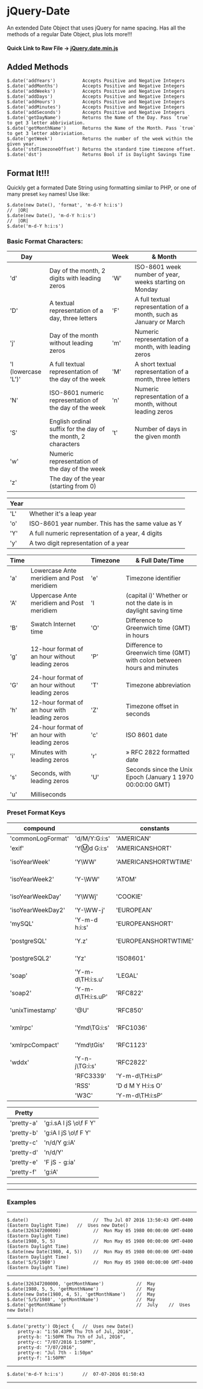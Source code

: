# jQuery-Date
An extended Date Object that uses jQuery for name spacing. Has all the methods of a regular Date Object, plus lots more!!!

#### Quick Link to Raw File -> [jQuery.date.min.js](https://cdn.rawgit.com/JDMcKinstry/jQuery-Date/master/jQuery.date.min.js)

## Added Methods
	$.date('addYears')			Accepts Positive and Negative Integers
	$.date('addMonths')			Accepts Positive and Negative Integers
	$.date('addWeeks')			Accepts Positive and Negative Integers
	$.date('addDays')			Accepts Positive and Negative Integers
	$.date('addHours')			Accepts Positive and Negative Integers
	$.date('addMinutes')		Accepts Positive and Negative Integers
	$.date('addSeconds')		Accepts Positive and Negative Integers
	$.date('getDayName')		Returns the Name of the Day. Pass `true` to get 3 letter abbriviation.
	$.date('getMonthName')		Returns the Name of the Month. Pass `true` to get 3 letter abbriviation.	
	$.date('getWeek')			Returns the number of the week within the given year.
	$.date('stdTimezoneOffset')	Returns the standard time timezone offset.
	$.date('dst')				Returns Bool if is Daylight Savings Time

## Format It!!!
Quickly get a formated Date String using formatting similar to PHP, or one of many preset `key` names! Use like:

	$.date(new Date(), 'format', 'm-d-Y h:i:s')
	//	|OR| 
	$.date(new Date(), 'm-d-Y h:i:s')
	//	|OR|
	$.date('m-d-Y h:i:s')

### Basic Format Characters:

Day |  | Week | & Month |
--- | --- | --- | --- |
'd' | Day of the month, 2 digits with leading zeros | 'W' | ISO-8601 week number of year, weeks starting on Monday
'D' | A textual representation of a day, three letters | 'F' | A full textual representation of a month, such as January or March
'j' | Day of the month without leading zeros | 'm' | Numeric representation of a month, with leading zeros
'l (lowercase 'L')' | A full textual representation of the day of the week | 'M' | A short textual representation of a month, three letters
'N' | ISO-8601 numeric representation of the day of the week | 'n' | Numeric representation of a month, without leading zeros
'S' | English ordinal suffix for the day of the month, 2 characters | 't' | Number of days in the given month
'w' | Numeric representation of the day of the week
'z' | The day of the year (starting from 0)

Year |  |
--- | --- |
'L' | Whether it's a leap year
'o' | ISO-8601 year number. This has the same value as Y
'Y' | A full numeric representation of a year, 4 digits
'y' | A two digit representation of a year

Time |  | Timezone | & Full Date/Time |
--- | --- | --- | --- |
'a' | Lowercase Ante meridiem and Post meridiem | 'e' | Timezone identifier
'A' | Uppercase Ante meridiem and Post meridiem | 'I | (capital i)' Whether or not the date is in daylight saving time
'B' | Swatch Internet time | 'O' | Difference to Greenwich time (GMT) in hours
'g' | 12-hour format of an hour without leading zeros | 'P' | Difference to Greenwich time (GMT) with colon between hours and minutes
'G' | 24-hour format of an hour without leading zeros | 'T' | Timezone abbreviation
'h' | 12-hour format of an hour with leading zeros | 'Z' | Timezone offset in seconds
'H' | 24-hour format of an hour with leading zeros | 'c' | ISO 8601 date
'i' | Minutes with leading zeros | 'r' | » RFC 2822 formatted date
's' | Seconds, with leading zeros | 'U' | Seconds since the Unix Epoch (January 1 1970 00:00:00 GMT)
'u' | Milliseconds | 

### Preset Format Keys

compound |  | constants |  |
--- | --- | --- | --- |
'commonLogFormat' |  'd/M/Y:G:i:s' | 'AMERICAN' | 'F j Y'
'exif' | 'Y:m:d G:i:s' | 'AMERICANSHORT' | 'm/d/Y'
'isoYearWeek' |  'Y\\WW' | 'AMERICANSHORTWTIME' | 'm/d/Y h:i:sA'
'isoYearWeek2' | 'Y-\\WW' | 'ATOM' | 'Y-m-d\\TH:i:sP'
'isoYearWeekDay' | 'Y\\WWj' | 'COOKIE' | 'l d-M-Y H:i:s T'
'isoYearWeekDay2' | 'Y-\\WW-j' | 'EUROPEAN' | 'j F Y'
'mySQL' | 'Y-m-d h:i:s' | 'EUROPEANSHORT' | 'd.m.Y'
'postgreSQL' | 'Y.z' | 'EUROPEANSHORTWTIME' | 'd.m.Y H:i:s'
'postgreSQL2' | 'Yz' | 'ISO8601' |  'Y-m-d\\TH:i:sO'
'soap' | 'Y-m-d\\TH:i:s.u' | 'LEGAL' | 'j F Y'
'soap2' | 'Y-m-d\\TH:i:s.uP' | 'RFC822' | 'D d M y H:i:s O'
'unixTimestamp' | '@U' | 'RFC850' | 'l d-M-y H:i:s T'
'xmlrpc' | 'Ymd\\TG:i:s' | 'RFC1036' | 'D d M y H:i:s O'
'xmlrpcCompact' | 'Ymd\\tGis' | 'RFC1123' | 'D d M Y H:i:s O'
'wddx' | 'Y-n-j\\TG:i:s' | 'RFC2822' |  'D d M Y H:i:s O'
 |  | 'RFC3339' |  'Y-m-d\\TH:i:sP'
 |  | 'RSS' |  'D d M Y H:i:s O'
 |  | 'W3C' |  'Y-m-d\\TH:i:sP'

Pretty |  |
--- | --- |
'pretty-a' | 'g:i.sA l jS \\o\\f F Y'
'pretty-b' | 'g:iA l jS \\o\\f F Y'
'pretty-c' | 'n/d/Y g:iA'
'pretty-d' | 'n/d/Y'
'pretty-e' | 'F jS - g:ia'
'pretty-f' | 'g:iA'

---
---

### Examples

-----------------------------------------------------------------------------------------------------------
	$.date()						//	Thu Jul 07 2016 13:50:43 GMT-0400 (Eastern Daylight Time)	//	Uses new Date()
	$.date(326347200000)			//	Mon May 05 1980 00:00:00 GMT-0400 (Eastern Daylight Time)
	$.date(1980, 5, 5)				//	Mon May 05 1980 00:00:00 GMT-0400 (Eastern Daylight Time)
	$.date(new Date(1980, 4, 5))	//	Mon May 05 1980 00:00:00 GMT-0400 (Eastern Daylight Time)
	$.date('5/5/1980')				//	Mon May 05 1980 00:00:00 GMT-0400 (Eastern Daylight Time)
-----------------------------------------------------------------------------------------------------------
	$.date(326347200000, 'getMonthName')			//	May
	$.date(1980, 5, 5, 'getMonthName')				//	May
	$.date(new Date(1980, 4, 5), 'getMonthName')	//	May
	$.date('5/5/1980', 'getMonthName')				//	May
	$.date('getMonthName')							//	July	//	Uses new Date()
-----------------------------------------------------------------------------------------------------------
	$.date('pretty') Object {	//	Uses new Date()
		pretty-a: "1:50.43PM Thu 7th of Jul, 2016",
		pretty-b: "1:50PM Thu 7th of Jul, 2016",
		pretty-c: "7/07/2016 1:50PM",
		pretty-d: "7/07/2016",
		pretty-e: "Jul 7th - 1:50pm"
		pretty-f: "1:50PM"
-----------------------------------------------------------------------------------------------------------
	$.date('m-d-Y h:i:s')		//	07-07-2016 01:50:43
-----------------------------------------------------------------------------------------------------------
